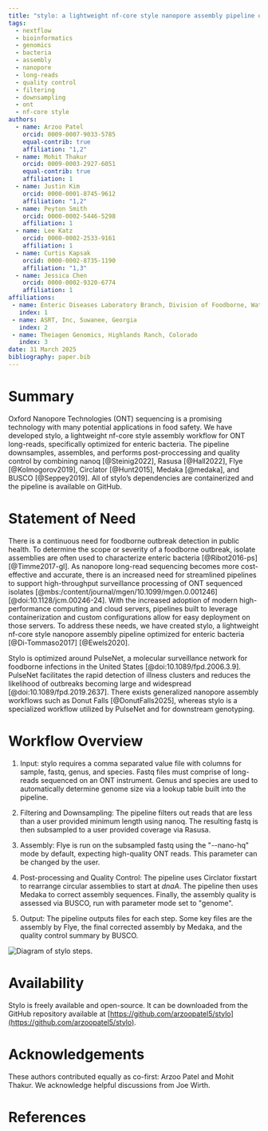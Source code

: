 ```yaml
--- 
title: "stylo: a lightweight nf-core style nanopore assembly pipeline optimized for enteric bacteria"
tags: 
  - nextflow 
  - bioinformatics 
  - genomics 
  - bacteria 
  - assembly 
  - nanopore 
  - long-reads 
  - quality control 
  - filtering 
  - downsampling 
  - ont 
  - nf-core style 
authors: 
  - name: Arzoo Patel 
    orcid: 0009-0007-9033-5785 
    equal-contrib: true 
    affiliation: "1,2" 
  - name: Mohit Thakur 
    orcid: 0009-0003-2927-6051
    equal-contrib: true 
    affiliation: 1 
  - name: Justin Kim 
    orcid: 0000-0001-8745-9612
    affiliation: "1,2"
  - name: Peyton Smith 
    orcid: 0000-0002-5446-5298
    affiliation: 1 
  - name: Lee Katz
    orcid: 0000-0002-2533-9161
    affiliation: 1 
  - name: Curtis Kapsak 
    orcid: 0000-0002-8735-1190
    affiliation: "1,3"
  - name: Jessica Chen 
    orcid: 0000-0002-9320-6774
    affiliation: 1
affiliations: 
 - name: Enteric Diseases Laboratory Branch, Division of Foodborne, Waterborne, and Environmental Diseases, National Center for Emerging and Zoonotic Infectious Diseases, Centers for Disease Control and Prevention, Atlanta, Georgia 
   index: 1
 - name: ASRT, Inc, Suwanee, Georgia
   index: 2
 - name: Theiagen Genomics, Highlands Ranch, Colorado
   index: 3
date: 31 March 2025 
bibliography: paper.bib 
---
```


# Summary

Oxford Nanopore Technologies (ONT) sequencing is a promising technology with many potential applications in food safety. We have developed stylo, a lightweight nf-core style assembly workflow for ONT long-reads, specifically optimized for enteric bacteria. The pipeline downsamples, assembles, and performs post-proccessing and quality control by combining nanoq [@Steinig2022], Rasusa [@Hall2022], Flye [@Kolmogorov2019], Circlator [@Hunt2015], Medaka [@medaka], and BUSCO [@Seppey2019].  All of stylo’s dependencies are containerized and the pipeline is available on GitHub. 

# Statement of Need

There is a continuous need for foodborne outbreak detection in public health. To determine the scope or severity of a foodborne outbreak, isolate assemblies are often used to characterize enteric bacteria [@Ribot2016-ps] [@Timme2017-gl]. As nanopore long-read sequencing becomes more cost-effective and accurate, there is an increased need for streamlined pipelines to support high-throughput surveillance processing of ONT sequenced isolates [@mbs:/content/journal/mgen/10.1099/mgen.0.001246] [@doi:10.1128/jcm.00246-24]. With the increased adoption of modern high-performance computing and cloud servers, pipelines built to leverage containerization and custom configurations allow for easy deployment on those servers. To address these needs, we have created stylo, a lightweight nf-core style nanopore assembly pipeline optimized for enteric bacteria [@Di-Tommaso2017] [@Ewels2020].  

Stylo is optimized around PulseNet, a molecular surveillance network for foodborne infections in the United States [@doi:10.1089/fpd.2006.3.9]. PulseNet facilitates the rapid detection of illness clusters and reduces the likelihood of outbreaks becoming large and widespread [@doi:10.1089/fpd.2019.2637]. There exists generalized nanopore assembly workflows such as Donut Falls [@DonutFalls2025], whereas stylo is a specialized workflow utilized by PulseNet and for downstream genotyping.  

# Workflow Overview

1. Input: stylo requires a comma separated value file with columns for sample, fastq, genus, and species. Fastq files must comprise of long-reads sequenced on an ONT instrument. Genus and species are used to automatically determine genome size via a lookup table built into the pipeline.

2. Filtering and Downsampling: The pipeline filters out reads that are less than a user provided minimum length using nanoq. The resulting fastq is then subsampled to a user provided coverage via Rasusa. 

3. Assembly: Flye is run on the subsampled fastq using the "--nano-hq" mode by default, expecting high-quality ONT reads. This parameter can be changed by the user. 

4. Post-processing and Quality Control: The pipeline uses Circlator fixstart to rearrange circular assemblies to start at _dnaA_. The pipeline then uses Medaka to correct assembly sequences. Finally, the assembly quality is assessed via BUSCO, run with parameter mode set to "genome". 

5. Output: The pipeline outputs files for each step. Some key files are the assembly by Flye, the final corrected assembly by Medaka, and the quality control summary by BUSCO.

![Diagram of stylo steps.](/github/workspace/assets/stylo_tubemap.png)

# Availability

Stylo is freely available and open-source. It can be downloaded from the GitHub repository available at [https://github.com/arzoopatel5/stylo](https://github.com/arzoopatel5/stylo).

# Acknowledgements

These authors contributed equally as co-first: Arzoo Patel and Mohit Thakur. We acknowledge helpful discussions from Joe Wirth. 

# References
